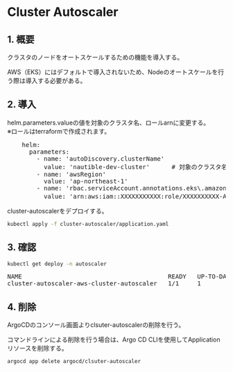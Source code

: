 
# Cluster Autoscaler

## 1. 概要

クラスタのノードをオートスケールするための機能を導入する。

AWS（EKS）にはデフォルトで導入されないため、Nodeのオートスケールを行う際は導入する必要がある。

## 2. 導入

helm.parameters.valueの値を対象のクラスタ名、ロールarnに変更する。  
※ロールはterraformで作成されます。

<pre>
    helm:
      parameters:
        - name: 'autoDiscovery.clusterName'
          value: 'nautible-dev-cluster'      # 対象のクラスタ名に変更する
        - name: 'awsRegion'
          value: 'ap-northeast-1'
        - name: 'rbac.serviceAccount.annotations.eks\.amazonaws\.com/role-arn'
          value: 'arn:aws:iam::XXXXXXXXXXX:role/XXXXXXXXXX-AmazonEKSClusterAutoscalerRole' # 対象のロールarnに変更する。
</pre>

cluster-autoscalerをデプロイする。

```BASH
kubectl apply -f cluster-autoscaler/application.yaml
```

## 3. 確認

```BASH
kubectl get deploy -n autoscaler
```

<pre>
NAME                                        READY   UP-TO-DATE   AVAILABLE   AGE
cluster-autoscaler-aws-cluster-autoscaler   1/1     1            1           18d
</pre>

## 4. 削除

ArgoCDのコンソール画面よりclsuter-autoscalerの削除を行う。

コマンドラインによる削除を行う場合は、Argo CD CLIを使用してApplicationリソースを削除する。

```BASH
argocd app delete argocd/clsuter-autoscaler
```
